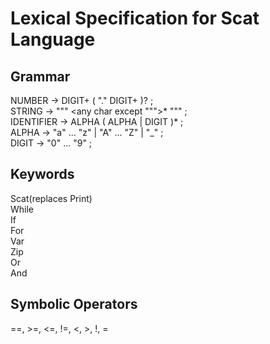 # Lexical Specification for Scat Language


## Grammar
NUMBER         → DIGIT+ ( "." DIGIT+ )? ;  
STRING         → "\"" <any char except "\"">* "\"" ;  
IDENTIFIER     → ALPHA ( ALPHA | DIGIT )* ;  
ALPHA          → "a" ... "z" | "A" ... "Z" | "_" ;  
DIGIT          → "0" ... "9" ;  

## Keywords
Scat(replaces Print)  
While  
If  
For  
Var  
Zip  
Or  
And  

## Symbolic Operators
==, >=, <=, !=, <, >, !, =
